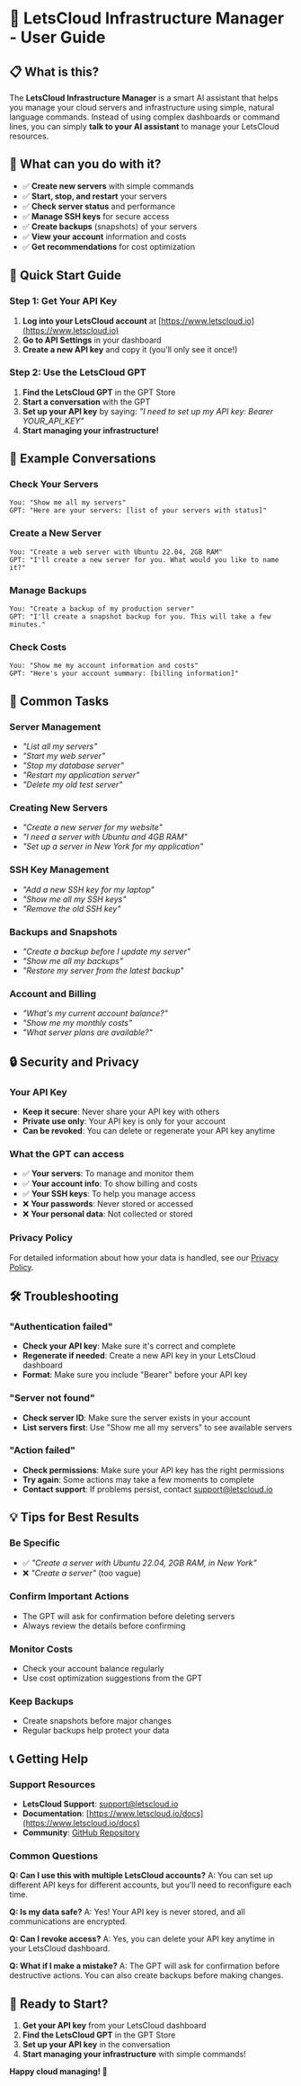 # 🚀 LetsCloud Infrastructure Manager - User Guide

## 📋 What is this?

The **LetsCloud Infrastructure Manager** is a smart AI assistant that helps you manage your cloud servers and infrastructure using simple, natural language commands. Instead of using complex dashboards or command lines, you can simply **talk to your AI assistant** to manage your LetsCloud resources.

## 🎯 What can you do with it?

- ✅ **Create new servers** with simple commands
- ✅ **Start, stop, and restart** your servers
- ✅ **Check server status** and performance
- ✅ **Manage SSH keys** for secure access
- ✅ **Create backups** (snapshots) of your servers
- ✅ **View your account** information and costs
- ✅ **Get recommendations** for cost optimization

## 🚀 Quick Start Guide

### Step 1: Get Your API Key

1. **Log into your LetsCloud account** at [https://www.letscloud.io](https://www.letscloud.io)
2. **Go to API Settings** in your dashboard
3. **Create a new API key** and copy it (you'll only see it once!)

### Step 2: Use the LetsCloud GPT

1. **Find the LetsCloud GPT** in the GPT Store
2. **Start a conversation** with the GPT
3. **Set up your API key** by saying: *"I need to set up my API key: Bearer YOUR_API_KEY"*
4. **Start managing your infrastructure!**

## 💬 Example Conversations

### Check Your Servers
```
You: "Show me all my servers"
GPT: "Here are your servers: [list of your servers with status]"
```

### Create a New Server
```
You: "Create a web server with Ubuntu 22.04, 2GB RAM"
GPT: "I'll create a new server for you. What would you like to name it?"
```

### Manage Backups
```
You: "Create a backup of my production server"
GPT: "I'll create a snapshot backup for you. This will take a few minutes."
```

### Check Costs
```
You: "Show me my account information and costs"
GPT: "Here's your account summary: [billing information]"
```

## 🔧 Common Tasks

### Server Management
- *"List all my servers"*
- *"Start my web server"*
- *"Stop my database server"*
- *"Restart my application server"*
- *"Delete my old test server"*

### Creating New Servers
- *"Create a new server for my website"*
- *"I need a server with Ubuntu and 4GB RAM"*
- *"Set up a server in New York for my application"*

### SSH Key Management
- *"Add a new SSH key for my laptop"*
- *"Show me all my SSH keys"*
- *"Remove the old SSH key"*

### Backups and Snapshots
- *"Create a backup before I update my server"*
- *"Show me all my backups"*
- *"Restore my server from the latest backup"*

### Account and Billing
- *"What's my current account balance?"*
- *"Show me my monthly costs"*
- *"What server plans are available?"*

## 🔒 Security and Privacy

### Your API Key
- **Keep it secure**: Never share your API key with others
- **Private use only**: Your API key is only for your account
- **Can be revoked**: You can delete or regenerate your API key anytime

### What the GPT can access
- ✅ **Your servers**: To manage and monitor them
- ✅ **Your account info**: To show billing and costs
- ✅ **Your SSH keys**: To help you manage access
- ❌ **Your passwords**: Never stored or accessed
- ❌ **Your personal data**: Not collected or stored

### Privacy Policy
For detailed information about how your data is handled, see our [Privacy Policy](https://letscloud-community.github.io/letscloud-openapi-gpt/privacy-policy.html).

## 🛠️ Troubleshooting

### "Authentication failed"
- **Check your API key**: Make sure it's correct and complete
- **Regenerate if needed**: Create a new API key in your LetsCloud dashboard
- **Format**: Make sure you include "Bearer" before your API key

### "Server not found"
- **Check server ID**: Make sure the server exists in your account
- **List servers first**: Use "Show me all my servers" to see available servers

### "Action failed"
- **Check permissions**: Make sure your API key has the right permissions
- **Try again**: Some actions may take a few moments to complete
- **Contact support**: If problems persist, contact support@letscloud.io

## 💡 Tips for Best Results

### Be Specific
- ✅ *"Create a server with Ubuntu 22.04, 2GB RAM, in New York"*
- ❌ *"Create a server"* (too vague)

### Confirm Important Actions
- The GPT will ask for confirmation before deleting servers
- Always review the details before confirming

### Monitor Costs
- Check your account balance regularly
- Use cost optimization suggestions from the GPT

### Keep Backups
- Create snapshots before major changes
- Regular backups help protect your data

## 📞 Getting Help

### Support Resources
- **LetsCloud Support**: support@letscloud.io
- **Documentation**: [https://www.letscloud.io/docs](https://www.letscloud.io/docs)
- **Community**: [GitHub Repository](https://github.com/letscloud-community/letscloud-openapi-gpt)

### Common Questions

**Q: Can I use this with multiple LetsCloud accounts?**
A: You can set up different API keys for different accounts, but you'll need to reconfigure each time.

**Q: Is my data safe?**
A: Yes! Your API key is never stored, and all communications are encrypted.

**Q: Can I revoke access?**
A: Yes, you can delete your API key anytime in your LetsCloud dashboard.

**Q: What if I make a mistake?**
A: The GPT will ask for confirmation before destructive actions. You can also create backups before making changes.

## 🎉 Ready to Start?

1. **Get your API key** from your LetsCloud dashboard
2. **Find the LetsCloud GPT** in the GPT Store
3. **Set up your API key** in the conversation
4. **Start managing your infrastructure** with simple commands!

**Happy cloud managing! 🚀**
